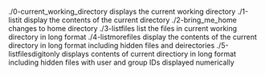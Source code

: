./0-current_working_directory displays the current working directory
./1-listit display the contents of the current directory
./2-bring_me_home changes to home directory
./3-listfiles list the files in current working directory in long format
./4-listmorefiles display the contents of the current directory in long format including hidden files and deirectories
./5-listfilesdigitonly displays contents of current directiory in long format including hidden files with user and group IDs displayed numerically
